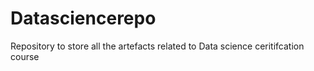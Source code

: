 # Datasciencerepo

Repository to store all the artefacts related to Data science ceritifcation course
